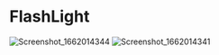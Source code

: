 # FlashLight
![Screenshot_1662014344](https://user-images.githubusercontent.com/76904012/187849139-f63f315d-9958-455d-b802-616e5e483a96.png)
![Screenshot_1662014341](https://user-images.githubusercontent.com/76904012/187849146-2d0ac656-2d64-440b-a71d-761a6f3d10b8.png)
